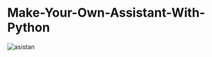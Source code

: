 # Make-Your-Own-Assistant-With-Python

![asistan](https://user-images.githubusercontent.com/80165784/209574430-653d21ac-825c-4eba-a899-5e00d94e31b1.JPG)
